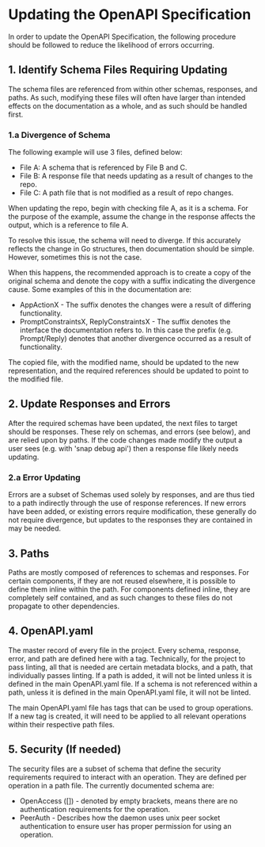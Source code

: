 # Updating the OpenAPI Specification

In order to update the OpenAPI Specification, the following procedure should be
followed to reduce the likelihood of errors occurring.

## 1. Identify Schema Files Requiring Updating

The schema files are referenced from within other schemas, responses, and paths.
As such, modifying these files will often have larger than intended effects on
the documentation as a whole, and as such should be handled first.

### 1.a Divergence of Schema

The following example will use 3 files, defined below:
- File A: A schema that is referenced by File B and C.
- File B: A response file that needs updating as a result of changes to the repo.
- File C: A path file that is not modified as a result of repo changes.

When updating the repo, begin with checking file A, as it is a schema. For the
purpose of the example, assume the change in the response affects the output,
which is a reference to file A.

To resolve this issue, the schema will need to diverge. If this accurately 
reflects the change in Go structures, then documentation should be simple.
However, sometimes this is not the case.

When this happens, the recommended approach is to create a copy of the original
schema and denote the copy with a suffix indicating the divergence cause. Some
examples of this in the documentation are:
- AppActionX - The suffix denotes the changes were a result of differing
  functionality.
- PromptConstraintsX, ReplyConstraintsX - The suffix denotes the interface the
documentation refers to. In this case the prefix (e.g. Prompt/Reply) denotes
that another divergence occurred as a result of functionality.

The copied file, with the modified name, should be updated to the new
representation, and the required references should be updated to point
to the modified file.

## 2. Update Responses and Errors
After the required schemas have been updated, the next files to target should be
responses. These rely on schemas, and errors (see below), and are relied upon by
paths. If the code changes made modify the output a user sees (e.g. with 'snap
debug api') then a response file likely needs updating.

### 2.a Error Updating
Errors are a subset of Schemas used solely by responses, and are thus tied
to a path indirectly through the use of response references. If new errors have
been added, or existing errors require modification, these generally do not
require divergence, but updates to the responses they are contained in may
be needed.

## 3. Paths
Paths are mostly composed of references to schemas and responses. For certain
components, if they are not reused elsewhere, it is possible to define them
inline within the path. For components defined inline, they are completely
self contained, and as such changes to these files do not propagate to other
dependencies.

## 4. OpenAPI.yaml
The master record of every file in the project. Every schema, response, error,
and path are defined here with a tag. Technically, for the project to pass
linting, all that is needed are certain metadata blocks, and a path, that
individually passes linting. If a path is added, it will not be linted unless
it is defined in the main OpenAPI.yaml file. If a schema is not referenced
within a path, unless it is defined in the main OpenAPI.yaml file, it will
not be linted.

The main OpenAPI.yaml file has tags that can be used to group operations.
If a new tag is created, it will need to be applied to all relevant
operations within their respective path files.

## 5. Security (If needed)
The security files are a subset of schema that define the security requirements
required to interact with an operation. They are defined per operation in a path
file. The currently documented schema are:
- OpenAccess ([]) - denoted by empty brackets, means there are no authentication
requirements for the operation.
- PeerAuth - Describes how the daemon uses unix peer socket authentication to
ensure user has proper permission for using an operation.
